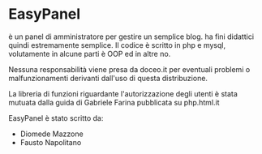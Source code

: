 # EasyPanel
è un panel di amministratore per gestire un semplice blog. ha fini didattici quindi estremamente semplice. Il codice è scritto in php e mysql, volutamente in alcune parti è OOP ed in altre no.

Nessuna responsabilità viene presa da doceo.it per eventuali problemi o malfunzionamenti derivanti dall'uso di questa distribuzione.

La libreria di funzioni riguardante l'autorizzazione degli utenti è stata mutuata dalla guida di Gabriele Farina pubblicata su php.html.it

EasyPanel è stato scritto da:

* Diomede Mazzone
* Fausto Napolitano
